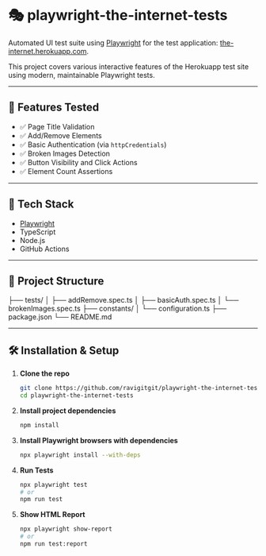 # 🎭 playwright-the-internet-tests

Automated UI test suite using [Playwright](https://playwright.dev/) for the test application: [the-internet.herokuapp.com](https://the-internet.herokuapp.com/).

This project covers various interactive features of the Herokuapp test site using modern, maintainable Playwright tests.

---

## 🚀 Features Tested

- ✅ Page Title Validation
- ✅ Add/Remove Elements
- ✅ Basic Authentication (via `httpCredentials`)
- ✅ Broken Images Detection
- ✅ Button Visibility and Click Actions
- ✅ Element Count Assertions

---

## 🧰 Tech Stack

- [Playwright](https://playwright.dev/)
- TypeScript 
- Node.js
- GitHub Actions

---

## 📂 Project Structure

├── tests/
│ ├── addRemove.spec.ts
│ ├── basicAuth.spec.ts
│ └── brokenImages.spec.ts
├── constants/
│ └── configuration.ts
├── package.json
└── README.md

---

## 🛠️ Installation & Setup

1. **Clone the repo**
   ```bash
   git clone https://github.com/ravigitgit/playwright-the-internet-tests.git
   cd playwright-the-internet-tests

2. **Install project dependencies**
    ```bash
    npm install

3. **Install Playwright browsers with dependencies**
    ```bash
    npx playwright install --with-deps

4. **Run Tests**
    ```bash
    npx playwright test
    # or
    npm run test

5. **Show HTML Report**
    ```bash
    npx playwright show-report
    # or
    npm run test:report
